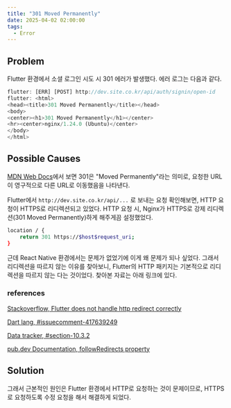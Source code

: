```yaml
---
title: "301 Moved Permanently"
date: 2025-04-02 02:00:00
tags:
  - Error
---
```


## Problem

Flutter 환경에서 소셜 로그인 시도 시 301 에러가 발생했다.
에러 로그는 다음과 같다.

```dart
flutter: [ERR] [POST] http://dev.site.co.kr/api/auth/signin/open-id
flutter: <html>
<head><title>301 Moved Permanently</title></head>
<body>
<center><h1>301 Moved Permanently</h1></center>
<hr><center>nginx/1.24.0 (Ubuntu)</center>
</body>
</html>
```

## Possible Causes

[MDN Web Docs](https://developer.mozilla.org/en-US/docs/Web/HTTP/Status/301)에서 보면 301은 "Moved Permanently"라는 의미로, 요청한 URL이 영구적으로 다른 URL로 이동했음을 나타낸다.

Flutter에서 `http://dev.site.co.kr/api/...` 로 보내는 요청  확인해보면, HTTP 요청이 HTTPS로 리디렉션되고 있었다.
HTTP 요청 시, Nginx가 HTTPS로 강제 리디렉션(301 Moved Permanently)하게 해주게끔 설정했었다.

```bash
location / {
    return 301 https://$host$request_uri;
}
```

근데 React Native 환경에서는 문제가 없었기에 이게 왜 문제가 되나 싶었다.
그래서 리디렉션을 따르지 않는 이유를 찾아보니, 
Flutter의 HTTP 패키지는 기본적으로 리디렉션을 따르지 않는 다는 것이었다.
찾아본 자료는 아래 링크에 있다.

### references

[Stackoverflow, Flutter does not handle http redirect correctly](https://stackoverflow.com/questions/69965972/flutter-does-not-handle-http-redirect-correctly)

[Dart lang, #issuecomment-417639249](https://github.com/dart-lang/http/issues/157#issuecomment-417639249)

[Data tracker, #section-10.3.2](https://datatracker.ietf.org/doc/html/rfc2616#section-10.3.2)

[pub.dev Documentation, followRedirects property](https://pub.dev/documentation/http/latest/http/BaseRequest/followRedirects.html)


## Solution

그래서 근본적인 원인은 Flutter 환경에서 HTTP로 요청하는 것이 문제이므로, HTTPS로 요청하도록 수정 요청을 해서 해결하게 되었다.